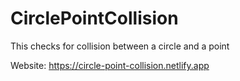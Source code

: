 # CirclePointCollision
This checks for collision between a circle and a point

Website: https://circle-point-collision.netlify.app
